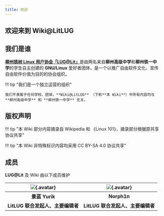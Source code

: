 ```yaml
---
title: 欢迎
---
```


## 欢迎来到 **Wiki@LitLUG**

## 我们是谁

[**柳州铁树 Linux 用户协会「LUG@Lit」**](https://litlug.wiki)是由两名来自**柳州高级中学**和**柳州铁一中学**的学生自主创建的 **GNU/Linux** 爱好者团体，是一个以推广自由软件文化、宣传自由软件价值为目的的协会组织。

!!! tip "我们是一个独立运营的组织"

    我们不隶属于任何学校、团体，**Wiki@LitLUG** （下称**本 Wiki**）中所有内容均与 **柳州高级中学** 和 **柳州铁一中学** 无关。

## 版权声明

!!! tip "本 Wiki 部分内容摘录自 Wikipedia 和 《Linux 101》，摘录部分根据原共享协议共享"

!!! tip "本 Wiki 非特殊标识内容均采用 CC BY-SA 4.0 协议共享"

## 成员

**LUG@Lit** 及 Wiki 由以下成员维护

| ![](https://yurik.cafe/favicon/v2/icon@1024px.jpg){.avatar} | ![](https://norph1n.top/favicon/v1/avatar.jpg){.avatar} |
| :---------------------------------------------------------: | :-----------------------------------------------------: |
|                       **景蓝 Yurik**                        |                       **Norph1n**                       |
|              **LitLUG 联合发起人、主要编辑者**              |            **LitLUG 联合发起人、主要编辑者**            |
